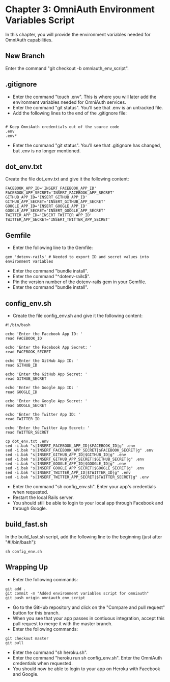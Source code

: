 # Chapter 3: OmniAuth Environment Variables Script

In this chapter, you will provide the environment variables needed for OmniAuth capabilities.

## New Branch
Enter the command "git checkout -b omniauth_env_script".

## .gitignore
* Enter the command "touch .env".  This is where you will later add the environment variables needed for OmniAuth services.
* Enter the command "git status".  You'll see that .env is an untracked file.
* Add the following lines to the end of the .gitignore file:
```

# Keep OmniAuth credentials out of the source code
.env
.env*
```
* Enter the command "git status".  You'll see that .gitignore has changed, but .env is no longer mentioned.

## dot_env.txt
Create the file dot_env.txt and give it the following content:
```
FACEBOOK_APP_ID='INSERT_FACEBOOK_APP_ID'
FACEBOOK_APP_SECRET='INSERT_FACEBOOK_APP_SECRET'
GITHUB_APP_ID='INSERT_GITHUB_APP_ID'
GITHUB_APP_SECRET='INSERT_GITHUB_APP_SECRET'
GOOGLE_APP_ID='INSERT_GOOGLE_APP_ID'
GOOGLE_APP_SECRET='INSERT_GOOGLE_APP_SECRET'
TWITTER_APP_ID='INSERT_TWITTER_APP_ID'
TWITTER_APP_SECRET='INSERT_TWITTER_APP_SECRET'
```

## Gemfile
* Enter the following line to the Gemfile:
```
gem 'dotenv-rails' # Needed to export ID and secret values into environment variables
```
* Enter the command "bundle install".
* Enter the command "^dotenv-rails$".
* Pin the version number of the dotenv-rails gem in your Gemfile.
* Enter the command "bundle install".

## config_env.sh
* Create the file config_env.sh and give it the following content:
```
#!/bin/bash

echo 'Enter the Facebook App ID: '
read FACEBOOK_ID

echo 'Enter the Facebook App Secret: '
read FACEBOOK_SECRET

echo 'Enter the GitHub App ID: '
read GITHUB_ID

echo 'Enter the GitHub App Secret: '
read GITHUB_SECRET

echo 'Enter the Google App ID: '
read GOOGLE_ID

echo 'Enter the Google App Secret: '
read GOOGLE_SECRET

echo 'Enter the Twitter App ID: '
read TWITTER_ID

echo 'Enter the Twitter App Secret: '
read TWITTER_SECRET

cp dot_env.txt .env
sed -i.bak "s|INSERT_FACEBOOK_APP_ID|$FACEBOOK_ID|g" .env
sed -i.bak "s|INSERT_FACEBOOK_APP_SECRET|$FACEBOOK_SECRET|g" .env
sed -i.bak "s|INSERT_GITHUB_APP_ID|$GITHUB_ID|g" .env
sed -i.bak "s|INSERT_GITHUB_APP_SECRET|$GITHUB_SECRET|g" .env
sed -i.bak "s|INSERT_GOOGLE_APP_ID|$GOOGLE_ID|g" .env
sed -i.bak "s|INSERT_GOOGLE_APP_SECRET|$GOOGLE_SECRET|g" .env
sed -i.bak "s|INSERT_TWITTER_APP_ID|$TWITTER_ID|g" .env
sed -i.bak "s|INSERT_TWITTER_APP_SECRET|$TWITTER_SECRET|g" .env

```
* Enter the command "sh config_env.sh".  Enter your app's credentials when requested.
* Restart the local Rails server.
* You should still be able to login to your local app through Facebook and through Google.

## build_fast.sh
In the build_fast.sh script, add the following line to the beginning (just after "#!/bin/bash"):
```
sh config_env.sh
```

## Wrapping Up
* Enter the following commands:
```
git add .
git commit -m "Added environment variables script for omniauth"
git push origin omniauth_env_script
```
* Go to the GitHub repository and click on the "Compare and pull request" button for this branch.
* When you see that your app passes in contiuous integration, accept this pull request to merge it with the master branch.
* Enter the following commands:
```
git checkout master
git pull
```
* Enter the command "sh heroku.sh".
* Enter the command "heroku run sh config_env.sh".  Enter the OmniAuth credentials when requested.
* You should now be able to login to your app on Heroku with Facebook and Google.
